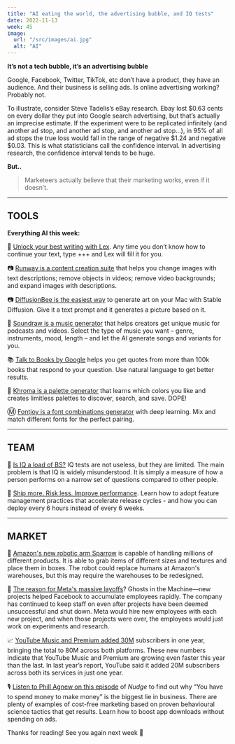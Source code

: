 ```yaml
---
title: "AI eating the world, the advertising bubble, and IQ tests"
date: 2022-11-13
week: 45
image:
  url: "/src/images/ai.jpg"
  alt: "AI"
---
```


**It’s not a tech bubble, it’s an advertising bubble**

Google, Facebook, Twitter, TikTok, etc don’t have a product, they have an audience. And their business is selling ads. Is online advertising working? Probably not.

To illustrate, consider Steve Tadelis’s eBay research. Ebay lost $0.63 cents on every dollar they put into Google search advertising, but that’s actually an imprecise estimate. If the experiment were to be replicated infinitely (and another ad stop, and another ad stop, and another ad stop...), in 95% of all ad stops the true loss would fall in the range of negative $1.24 and negative $0.03. This is what statisticians call the confidence interval. In advertising research, the confidence interval tends to be huge.

**But..**

> Marketeers actually believe that their marketing works, even if it doesn’t.

---

## TOOLS

**Everything AI this week:**

📝 [Unlock your best writing with Lex](https://lex.page/). Any time you don’t know how to continue your text, type +++ and Lex will fill it for you.

📷 [Runway is a content creation suite](https://runwayml.com/) that helps you change images with text descriptions; remove objects in videos; remove video backgrounds; and expand images with descriptions.

📷 [DiffusionBee is the easiest way](https://diffusionbee.com/) to generate art on your Mac with Stable Diffusion. Give it a text prompt and it generates a picture based on it.

🎵 [Soundraw is a music generator](https://soundraw.io/) that helps creators get unique music for podcasts and videos. Select the type of music you want – genre, instruments, mood, length – and let the AI generate songs and variants for you.

📚 [Talk to Books by Google](https://books.google.com/talktobooks/) helps you get quotes from more than 100k books that respond to your question. Use natural language to get better results.

🎨 [Khroma is a palette generator](http://khroma.co/) that learns which colors you like and creates limitless palettes to discover, search, and save. DOPE!

Ⓜ [Fontjoy is a font combinations generator](https://fontjoy.com/) with deep learning. Mix and match different fonts for the perfect pairing.

---

## TEAM

🧐 [Is IQ a load of BS?](https://bigthink.com/neuropsych/iq-load-bs/) IQ tests are not useless, but they are limited. The main problem is that IQ is widely misunderstood. It is simply a measure of how a person performs on a narrow set of questions compared to other people.

🚀 [Ship more. Risk less. Improve performance](https://learn.launchdarkly.com/effective-feature-management/). Learn how to adopt feature management practices that accelerate release cycles - and how you can deploy every 6 hours instead of every 6 weeks.

---

## MARKET

🦾 [Amazon's new robotic arm Sparrow](https://fortune.com/2022/11/10/amazon-new-robot-sparrow-replace-human-workers/) is capable of handling millions of different products. It is able to grab items of different sizes and textures and place them in boxes. The robot could replace humans at Amazon's warehouses, but this may require the warehouses to be redesigned.

👻 [The reason for Meta's massive layoffs](https://www.wired.com/story/meta-layoffs-overhiring/)? Ghosts in the Machine—new projects helped Facebook to accumulate employees rapidly. The company has continued to keep staff on even after projects have been deemed unsuccessful and shut down. Meta would hire new employees with each new project, and when those projects were over, the employees would just work on experiments and research.

📈 [YouTube Music and Premium added 30M](https://www.theverge.com/2022/11/9/23449067/youtube-music-premium-subscriber-growth-2022) subscribers in one year, bringing the total to 80M across both platforms. These new numbers indicate that YouTube Music and Premium are growing even faster this year than the last. In last year’s report, YouTube said it added 20M subscribers across both its services in just one year.

🎙️ [Listen to Phill Agnew on this episode](https://open.spotify.com/episode/77p6HTQluth2u2FbMJVbl9) of *Nudge* to find out why “You have to spend money to make money” is the biggest lie in business. There are plenty of examples of cost-free marketing based on proven behavioural science tactics that get results. Learn how to boost app downloads without spending on ads.

Thanks for reading! See you again next week 🫶

